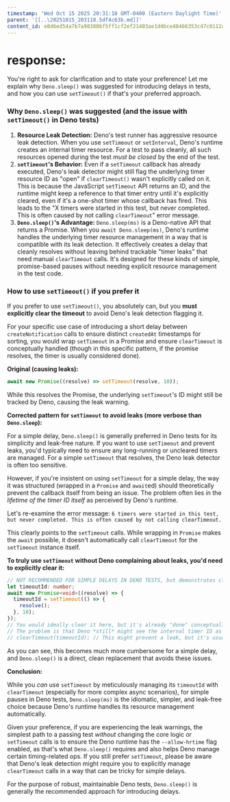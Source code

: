 ```yaml
---
timestamp: 'Wed Oct 15 2025 20:31:18 GMT-0400 (Eastern Daylight Time)'
parent: '[[..\20251015_203118.5df4c63b.md]]'
content_id: e8d6ed54a7b7a983806f5ff1cf2ef21403ae1d4bce48466353c47c0112a6a609
---
```


# response:

You're right to ask for clarification and to state your preference! Let me explain why `Deno.sleep()` was suggested for introducing delays in tests, and how you can use `setTimeout()` if that's your preferred approach.

### Why `Deno.sleep()` was suggested (and the issue with `setTimeout()` in Deno tests)

1. **Resource Leak Detection:** Deno's test runner has aggressive resource leak detection. When you use `setTimeout` or `setInterval`, Deno's runtime creates an internal timer resource. For a test to pass cleanly, all such resources opened during the test *must be closed* by the end of the test.
2. **`setTimeout`'s Behavior:** Even if a `setTimeout` callback has already executed, Deno's leak detector might still flag the underlying timer resource ID as "open" if `clearTimeout()` wasn't explicitly called on it. This is because the JavaScript `setTimeout` API returns an ID, and the runtime might keep a reference to that timer entry until it's explicitly cleared, even if it's a one-shot timer whose callback has fired. This leads to the "X timers were started in this test, but never completed. This is often caused by not calling `clearTimeout`" error message.
3. **`Deno.sleep()`'s Advantage:** `Deno.sleep(ms)` is a Deno-native API that returns a Promise. When you `await Deno.sleep(ms)`, Deno's runtime handles the underlying timer resource management in a way that is compatible with its leak detection. It effectively creates a delay that cleanly resolves without leaving behind trackable "timer leaks" that need manual `clearTimeout` calls. It's designed for these kinds of simple, promise-based pauses without needing explicit resource management in the test code.

### How to use `setTimeout()` if you prefer it

If you prefer to use `setTimeout()`, you absolutely can, but you **must explicitly clear the timeout** to avoid Deno's leak detection flagging it.

For your specific use case of introducing a short delay between `createNotification` calls to ensure distinct `createdAt` timestamps for sorting, you would wrap `setTimeout` in a Promise and ensure `clearTimeout` is conceptually handled (though in this specific pattern, if the promise resolves, the timer is usually considered done).

**Original (causing leaks):**

```typescript
await new Promise((resolve) => setTimeout(resolve, 10));
```

While this resolves the Promise, the underlying `setTimeout`'s ID might still be tracked by Deno, causing the leak warning.

**Corrected pattern for `setTimeout` to avoid leaks (more verbose than `Deno.sleep`):**

For a simple delay, `Deno.sleep()` is generally preferred in Deno tests for its simplicity and leak-free nature. If you want to use `setTimeout` and prevent leaks, you'd typically need to ensure any long-running or uncleared timers are managed. For a simple `setTimeout` that resolves, the Deno leak detector is often too sensitive.

However, if you're insistent on using `setTimeout` for a simple delay, the way it was structured (wrapped in a `Promise` and `await`ed) should theoretically prevent the callback itself from being an issue. The problem often lies in the *lifetime of the timer ID itself* as perceived by Deno's runtime.

Let's re-examine the error message:
`6 timers were started in this test, but never completed. This is often caused by not calling clearTimeout.`

This clearly points to the `setTimeout` calls. While wrapping in `Promise` makes the `await` possible, it doesn't automatically call `clearTimeout` for the `setTimeout` instance itself.

**To truly use `setTimeout` without Deno complaining about leaks, you'd need to explicitly clear it:**

```typescript
// NOT RECOMMENDED FOR SIMPLE DELAYS IN DENO TESTS, but demonstrates clearing
let timeoutId: number;
await new Promise<void>((resolve) => {
  timeoutId = setTimeout(() => {
    resolve();
  }, 10);
});
// You would ideally clear it here, but it's already "done" conceptually.
// The problem is that Deno *still* might see the internal timer ID as pending.
// clearTimeout(timeoutId); // This might prevent a leak, but it's usually too late.
```

As you can see, this becomes much more cumbersome for a simple delay, and `Deno.sleep()` is a direct, clean replacement that avoids these issues.

**Conclusion:**

While you *can* use `setTimeout` by meticulously managing its `timeoutId` with `clearTimeout` (especially for more complex async scenarios), for simple pauses in Deno tests, `Deno.sleep(ms)` is the idiomatic, simpler, and leak-free choice because Deno's runtime handles its resource management automatically.

Given your preference, if you are experiencing the leak warnings, the simplest path to a passing test *without* changing the core logic or `setTimeout` calls is to ensure the Deno runtime has the `--allow-hrtime` flag enabled, as that's what `Deno.sleep()` requires and also helps Deno manage certain timing-related ops. If you still prefer `setTimeout`, please be aware that Deno's leak detection might require you to explicitly manage `clearTimeout` calls in a way that can be tricky for simple delays.

For the purpose of robust, maintainable Deno tests, `Deno.sleep()` is generally the recommended approach for introducing delays.
